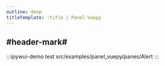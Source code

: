 ```yaml
---
outline: deep
titleTemplate: :title | Panel-Vuepy
---
```


## #header-mark#
:::ipywui-demo test
src/examples/panel_vuepy/panes/Alert
::: 